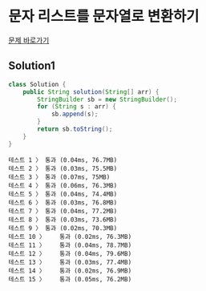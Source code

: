 # 문자 리스트를 문자열로 변환하기

[문제 바로가기](https://school.programmers.co.kr/learn/courses/30/lessons/181941)

## Solution1

```java
class Solution {
    public String solution(String[] arr) {
        StringBuilder sb = new StringBuilder();
        for (String s : arr) {
            sb.append(s);
        }
        return sb.toString();
    }
}
```

```
테스트 1 〉	통과 (0.04ms, 76.7MB)
테스트 2 〉	통과 (0.03ms, 75.5MB)
테스트 3 〉	통과 (0.07ms, 75MB)
테스트 4 〉	통과 (0.06ms, 76.3MB)
테스트 5 〉	통과 (0.04ms, 74.4MB)
테스트 6 〉	통과 (0.03ms, 76.8MB)
테스트 7 〉	통과 (0.04ms, 77.2MB)
테스트 8 〉	통과 (0.03ms, 73.6MB)
테스트 9 〉	통과 (0.02ms, 70.3MB)
테스트 10 〉	통과 (0.02ms, 76.3MB)
테스트 11 〉	통과 (0.04ms, 78.7MB)
테스트 12 〉	통과 (0.04ms, 79.6MB)
테스트 13 〉	통과 (0.03ms, 77.4MB)
테스트 14 〉	통과 (0.02ms, 76.9MB)
테스트 15 〉	통과 (0.05ms, 76.2MB)
```